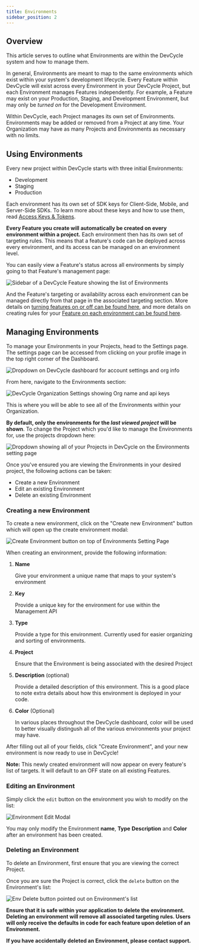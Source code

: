 ```yaml
---
title: Environments
sidebar_position: 2
---
```


## Overview

This article serves to outline what Environments are within the DevCycle system and how to manage them. 

In general, Environments are meant to map to the same environments which exist within your system's development lifecycle. Every Feature within DevCycle will exist across every Environment in your DevCycle Project, but each Environment manages Features independently. For example, a Feature may exist on your Production, Staging, and Development Environment, but may only be _turned on_ for the Development Environment. 

Within DevCycle, each Project manages its own set of Environments. Environments may be added or removed from a Project at any time. Your Organization may have as many Projects and Environments as necessary with no limits. 


## Using Environments

Every new project within DevCycle starts with three initial Environments: 

* Development
* Staging
* Production

Each environment has its own set of SDK keys for Client-Side, Mobile, and Server-Side SDKs. To learn more about these keys and how to use them, read [Access Keys & Tokens](/docs/home/feature-management/organizing-your-flags-and-variables/api-and-sdk-keys).

**Every Feature you create will automatically be created on every environment within a project.** Each environment then has its own set of targeting rules. This means that a feature's code can be deployed across every environment, and its access can be managed on an environment level. 

You can easily view a Feature's status across all environments by simply going to that Feature's management page: 

![Sidebar of a DevCycle Feature showing the list of Environments](/march-2022-environments.png)

And the Feature's targeting or availability across each environment can be managed directly from that page in the associated targeting section. More details on [turning features on or off can be found here](/docs/home/feature-management/getting-started/toggling-features), and more details on creating rules for your [Feature on each environment can be found here](/docs/home/feature-management/features-and-variables/targeting-users).

## Managing Environments

To manage your Environments in your Projects, head to the Settings page. The settings page can be accessed from clicking on your profile image in the top right corner of the Dashboard. 

![Dropdown on DevCycle dashboard for account settings and org info](/march-2022-account-dropdown.png)

From here, navigate to the Environments section:

![DevCycle Organization Settings showing Org name and api keys](/march-2022-env-settings.png)


This is where you will be able to see all of the Environments within your Organization. 

**By default, only the environments for the _last viewed project_ will be shown**. To change the Project which you'd like to manage the Environments for, use the projects dropdown here:


![Dropdown showing all of your Projects in DevCycle on the Environments setting page](/environments-project-dropdown.png)


Once you've ensured you are viewing the Environments in your desired project, the following actions can be taken:

* Create a new Environment
* Edit an existing Environment
* Delete an existing Environment

### Creating a new Environment

To create a new environment, click on the "Create new Environment" button which will open up the create environment modal:

![Create Environment button on top of Environments Setting Page](/create-environment.png)

When creating an environment, provide the following information:

1. **Name**
    
     Give your environment a unique name that maps to your system's environment

2. **Key**

    Provide a unique key for the environment for use within the Management API

3. **Type**

    Provide a type for this environment. Currently used for easier organizing and sorting of environments.

4. **Project**

    Ensure that the Environment is being associated with the desired Project

5. **Description** (optional)

    Provide a detailed description of this environment. This is a good place to note extra details about how this environment is deployed in your code.

6. **Color** (Optional)

    In various places throughout the DevCycle dashboard, color will be used to better visually distingush all of the various environments your project may have. 

After filling out all of your fields, click "Create Environment", and your new environment is now ready to use in DevCycle!

**Note:** This newly created environment will now appear on every feature's list of targets. It will default to an OFF state on all existing Features. 

### Editing an Environment

Simply click the `edit` button on the environment you wish to modify on the list:

![Environment Edit Modal](/march-2022-env-edit.png)

You may only modify the Environment **name**, **Type** **Description** and **Color** after an environment has been created.

### Deleting an Environment

To delete an Environment, first ensure that you are viewing the correct Project.

Once you are sure the Project is correct, click the `delete` button on the Environment's list:

![Env Delete button pointed out on Environment's list](/march-2022-env-delete.png)

**Ensure that it is safe within your application to delete the environment. Deleting an environment will remove all associated targeting rules. Users will only receive the defaults in code for each feature upon deletion of an Environment.**

**If you have accidentally deleted an Environment, please contact support.**

